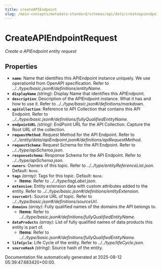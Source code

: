 ```yaml
---
title: createAPIEndpoint
slug: /main-concepts/metadata-standard/schemas/api/data/createapiendpoint
---
```


# CreateAPIEndpointRequest

*Create a APIEndpoint entity request*

## Properties

- **`name`**: Name that identifies this APIEndpoint instance uniquely. We use operationId from OpenAPI specification. Refer to *../../type/basic.json#/definitions/entityName*.
- **`displayName`** *(string)*: Display Name that identifies this APIEndpoint.
- **`description`**: Description of the APIEndpoint instance. What it has and how to use it. Refer to *../../type/basic.json#/definitions/markdown*.
- **`apiCollection`**: Reference to API Collection that contains this API Endpoint. Refer to *../../type/basic.json#/definitions/fullyQualifiedEntityName*.
- **`endpointURL`** *(string)*: EndPoint URL for the API Collection. Capture the Root URL of the collection.
- **`requestMethod`**: Request Method for the API Endpoint. Refer to *../../entity/data/apiEndpoint.json#/definitions/apiRequestMethod*.
- **`requestSchema`**: Request Schema for the API Endpoint. Refer to *../../type/apiSchema.json*.
- **`responseSchema`**: Response Schema for the API Endpoint. Refer to *../../type/apiSchema.json*.
- **`owners`**: Owners of this topic. Refer to *../../type/entityReferenceList.json*. Default: `None`.
- **`tags`** *(array)*: Tags for this topic. Default: `None`.
  - **Items**: Refer to *../../type/tagLabel.json*.
- **`extension`**: Entity extension data with custom attributes added to the entity. Refer to *../../type/basic.json#/definitions/entityExtension*.
- **`sourceUrl`**: Source URL of topic. Refer to *../../type/basic.json#/definitions/sourceUrl*.
- **`domains`** *(array)*: Fully qualified names of the domains the API belongs to.
  - **Items**: Refer to *../../type/basic.json#/definitions/fullyQualifiedEntityName*.
- **`dataProducts`** *(array)*: List of fully qualified names of data products this entity is part of.
  - **Items**: Refer to *../../type/basic.json#/definitions/fullyQualifiedEntityName*.
- **`lifeCycle`**: Life Cycle of the entity. Refer to *../../type/lifeCycle.json*.
- **`sourceHash`** *(string)*: Source hash of the entity.


Documentation file automatically generated at 2025-08-12 05:39:47.683420+00:00.
